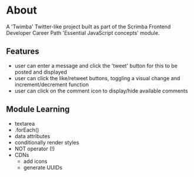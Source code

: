# About

A 'Twimba' Twitter-like project built as part of the Scrimba Frontend Developer Career Path 'Essential JavaScript concepts' module.

## Features

-   user can enter a message and click the 'tweet' button for this to be posted and displayed
-   user can click the like/retweet buttons, toggling a visual change and increment/decrement function
-   user can click on the comment icon to display/hide available comments

## Module Learning

-   textarea
-   .forEach()
-   data attributes
-   conditionally render styles
-   NOT operator (!)
-   CDNs
    -   add icons
    -   generate UUIDs